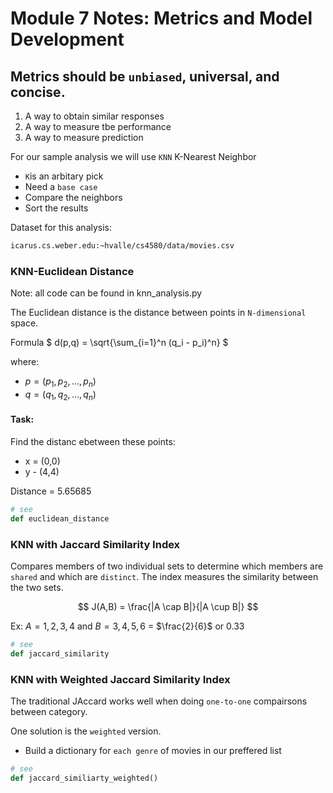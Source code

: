 # Module 7 Notes: Metrics and Model Development

## Metrics should be `unbiased`, universal, and concise.

1. A way to obtain similar responses
2. A way to measure tbe performance
3. A way to measure prediction

For our sample analysis we will use `KNN` K-Nearest Neighbor

- `K`is an arbitary pick
- Need a `base case`
- Compare the neighbors
- Sort the results

Dataset for this analysis:

```bash
icarus.cs.weber.edu:~hvalle/cs4580/data/movies.csv
```

### KNN-Euclidean Distance

Note: all code can be found in knn_analysis.py

The Euclidean distance is the distance between points in `N-dimensional` space.

Formula
$
d(p,q) = \sqrt{\sum_{i=1}^n (q_i - p_i)^n}
$

where:

- $p = (p_1, p_2, \dots, p_n)$
- $q = (q_1, q_2, \dots, q_n)$

#### Task:

Find the distanc ebetween these points:

- x = (0,0)
- y - (4,4)

Distance = 5.65685

```python
# see
def euclidean_distance
```

### KNN with Jaccard Similarity Index

Compares members of two individual sets to determine which members are `shared` and which are `distinct`.
The index measures the similarity between the two sets.

$$
J(A,B) = \frac{|A \cap B|}{|A \cup B|}
$$

Ex: $A = {1, 2, 3, 4}$ and $B = {3, 4, 5, 6}$ = $\frac{2}{6}$ or $0.33$

```python
# see
def jaccard_similarity
```

### KNN with Weighted Jaccard Similarity Index

The traditional JAccard works well when doing `one-to-one` compairsons between category.

One solution is the `weighted` version.

- Build a dictionary for `each genre` of movies in our preffered list

```python
# see
def jaccard_similiarty_weighted()
```

